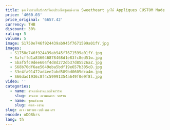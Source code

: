 ```yaml
---
title: ชุดเจ้าสาวเย็บปักถักร้อยประณีตชุดแต่งงาน Sweetheart ลูกไม้ Appliques CUSTOM Made แขนยาว Sweep Train Ball Gown
price: '4660.03'
price_original: '6657.42'
currency: THB
discount: 30%
rating: 5
volume: 5
image: S1750e746f924439ab945f7671599a01fY.jpg
images:
  - S1750e746f924439ab945f7671599a01fY.jpg
  - Safcffd1a836046878468d1e83fc8ed51w.jpg
  - Sbaf5fc9dee604f4d8d272db37d85526aZ.jpg
  - S68b70df6ae5649eba5bdf19e657b305cD.jpg
  - S3e4fa91472ad4ee2abd589bd0605dca4m.jpg
  - S66dad1936c8f4c59991354a649f0e9f8l.jpg
video: ''
categories:
  - name: งานแต่งงานและกิจกรรม
    slug: งานแต-งงานและก-จกรรม
  - name: ชุดแต่งงาน
    slug: ดแต-งงาน
slug: ดเจ-าสาวเย-บป-กถ-กร
encode: oDO8krs
lang: th
---
```

  